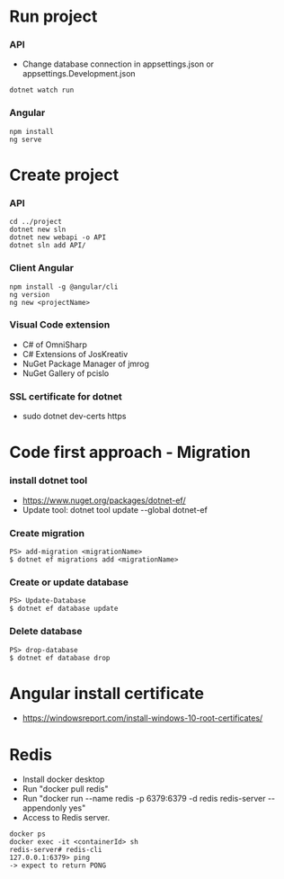 # Run project
### API
- Change database connection in appsettings.json or appsettings.Development.json
```
dotnet watch run
```
### Angular
```
npm install
ng serve
```

# Create project
### API
```
cd ../project
dotnet new sln
dotnet new webapi -o API
dotnet sln add API/
```
### Client Angular
```
npm install -g @angular/cli
ng version
ng new <projectName>
```

### Visual Code extension
- C# of OmniSharp
- C# Extensions of JosKreativ
- NuGet Package Manager of jmrog
- NuGet Gallery of pcislo
### SSL certificate for dotnet
- sudo dotnet dev-certs https


# Code first approach - Migration
### install dotnet tool
- https://www.nuget.org/packages/dotnet-ef/
- Update tool: dotnet tool update --global dotnet-ef
### Create migration
```
PS> add-migration <migrationName>
$ dotnet ef migrations add <migrationName>
```
### Create or update database
```
PS> Update-Database
$ dotnet ef database update
```
### Delete database
```
PS> drop-database
$ dotnet ef database drop
```


# Angular install certificate
- https://windowsreport.com/install-windows-10-root-certificates/


# Redis
- Install docker desktop
- Run "docker pull redis"
- Run "docker run --name redis -p 6379:6379 -d redis redis-server --appendonly yes"
- Access to Redis server.
```
docker ps
docker exec -it <containerId> sh
redis-server# redis-cli
127.0.0.1:6379> ping
-> expect to return PONG
```